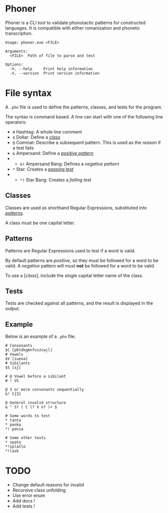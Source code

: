 # Phoner

Phoner is a CLI tool to validate phonotactic patterns for constructed languages.
It is compatible with either romanization and phonetic transcription.

```
Usage: phoner.exe <FILE>

Arguments:
  <FILE>  Path of file to parse and test

Options:
  -h, --help     Print help information
  -V, --version  Print version information
```

# File syntax

A `.phn` file is used to define the patterns, classes, and tests for the program.

The syntax is command based.
A line can start with one of the following line operators:

- `#` Hashtag: A whole line comment
- `$` Dollar: Define a [_class_](#classes)
- `@` Commat: Describe a subsequent pattern. This is used as the _reason_ if a test fails
- `&` Ampersand: Define a [_positive pattern_](#patterns)
- - `&!` Ampersand Bang: Defines a _negative pattern_
- `*` Star: Creates a [_passing test_](#tests)
- - `*!` Star Bang: Creates a _failing test_

## Classes

Classes are used as shorthand Regular Expressions, substituted into [_patterns_](#patterns).

A class must be one capital letter.

## Patterns

Patterns are Regular Expressions used to test if a word is valid.

By default patterns are _positive_, so they must be followed for a word to be valid.
A _negative_ pattern will must **not** be followed for a word to be valid.

To use a [_class_], include the single capital letter name of the class.

## Tests

Tests are checked against all patterns, and the result is displayed in the output.

## Example

Below is an example of a `.phn` file.

```phn
# Consonants
$C [pbtdkgmnfvszcwjl]
# Vowels
$V [iueoa]
# Sibilants
$S [sʃ]

# @ Vowel before a sibilant
# ! VS

@ 3 or more consonants sequentially
&! C{3}

@ General invalid structure
& ^ S? ( C l? V n? )+ $

# Some words to test
* tanta
* panka
*! pania

# Some other tests
* spato
*!splatlo
*!lask
```

# TODO

- Change default reasons for invalid
- Recursive class unfolding
- Use error enum
- Add docs !
- Add tests !
